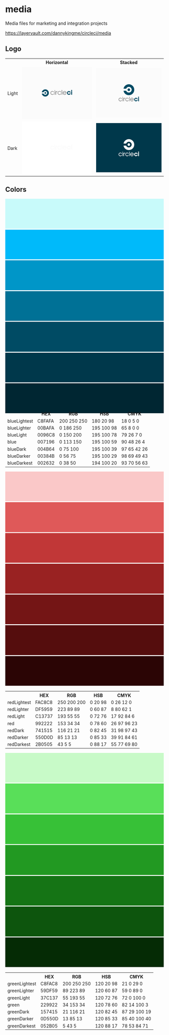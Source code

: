 media
=====

Media files for marketing and integration projects

https://layervault.com/dannykingme/circleci/media

Logo
---

<table>
  <tr>
    <th></th>
    <th>Horizontal</th>
    <th>Stacked</th>
  </tr>
  <tr>
    <td>Light</td>
    <td><img src="logo/build/horizontal_light.1.png"/></td>
    <td><img src="logo/build/stacked_light.1.png"/></td>
  </tr>
  <tr>
    <td>Dark</td>
    <td><img src="logo/build/horizontal_dark.1.png"/></td>
    <td><img src="logo/build/stacked_dark.1.png"/></td>
  </tr>
</table>

Colors
---
![image](color/blue/blueLightest.png)
![image](color/blue/blueLighter.png)
![image](color/blue/blueLight.png)
![image](color/blue/blue.png)
![image](color/blue/blueDark.png)
![image](color/blue/blueDarker.png)
![image](color/blue/blueDarkest.png)

<table style="width: 100%; margin-top: -2em;">
  <tr>
    <th></th>
    <th>HEX</th>
    <th>RGB</th>
    <th>HSB</th>
    <th>CMYK</th>
  </tr>
  <tr>
    <td>blueLightest</td>
    <td>C8FAFA</td>
    <td>200 250 250</td>
    <td>180 20 98</td>
    <td>18 0 5 0</td>
  </tr>
  <tr>
    <td>blueLighter</td>
    <td>00BAFA</td>
    <td>0 186 250</td>
    <td>195 100 98</td>
    <td>65 8 0 0</td>
  </tr>
  <tr>
    <td>blueLight</td>
    <td>0096C8</td>
    <td>0 150 200</td>
    <td>195 100 78</td>
    <td>79 26 7 0</td>
  </tr>
  <tr>
    <td>blue</td>
    <td>007196</td>
    <td>0 113 150</td>
    <td>195 100 59</td>
    <td>90 48 26 4</td>
  </tr>
  <tr>
    <td>blueDark</td>
    <td>004B64</td>
    <td>0 75 100</td>
    <td>195 100 39</td>
    <td>97 65 42 26</td>
  </tr>
  <tr>
    <td>blueDarker</td>
    <td>00384B</td>
    <td>0 56 75</td>
    <td>195 100 29</td>
    <td>98 69 49 43</td>
  </tr>
  <tr>
    <td>blueDarkest</td>
    <td>002632</td>
    <td>0 38 50</td>
    <td>194 100 20</td>
    <td>93 70 56 63</td>
  </tr>
</table>

![image](color/red/redLightest.png)
![image](color/red/redLighter.png)
![image](color/red/redLight.png)
![image](color/red/red.png)
![image](color/red/redDark.png)
![image](color/red/redDarker.png)
![image](color/red/redDarkest.png)

<table>
  <tr>
    <th></th>
    <th>HEX</th>
    <th>RGB</th>
    <th>HSB</th>
    <th>CMYK</th>
  </tr>
  <tr>
    <td>redLightest</td>
    <td>FAC8C8</td>
    <td>250 200 200</td>
    <td>0 20 98</td>
    <td>0 26 12 0</td>
  </tr>
  <tr>
    <td>redLighter</td>
    <td>DF5959</td>
    <td>223 89 89</td>
    <td>0 60 87</td>
    <td>8 80 62 1</td>
  </tr>
  <tr>
    <td>redLight</td>
    <td>C13737</td>
    <td>193 55 55</td>
    <td>0 72 76</td>
    <td>17 92 84 6</td>
  </tr>
  <tr>
    <td>red</td>
    <td>992222</td>
    <td>153 34 34</td>
    <td>0 78 60</td>
    <td>26 97 96 23</td>
  </tr>
  <tr>
    <td>redDark</td>
    <td>741515</td>
    <td>116 21 21</td>
    <td>0 82 45</td>
    <td>31 98 97 43</td>
  </tr>
  <tr>
    <td>redDarker</td>
    <td>550D0D</td>
    <td>85 13 13</td>
    <td>0 85 33</td>
    <td>39 91 84 61</td>
  </tr>
  <tr>
    <td>redDarkest</td>
    <td>2B0505</td>
    <td>43 5 5</td>
    <td>0 88 17</td>
    <td>55 77 69 80</td>
  </tr>
</table>

![image](color/green/greenLightest.png)
![image](color/green/greenLighter.png)
![image](color/green/greenLight.png)
![image](color/green/green.png)
![image](color/green/greenDark.png)
![image](color/green/greenDarker.png)
![image](color/green/greenDarkest.png)

<table>
  <tr>
    <th></th>
    <th>HEX</th>
    <th>RGB</th>
    <th>HSB</th>
    <th>CMYK</th>
  </tr>
  <tr>
    <td>greenLightest</td>
    <td>C8FAC8</td>
    <td>200 250 250</td>
    <td>120 20 98</td>
    <td>21 0 29 0</td>
  </tr>
  <tr>
    <td>greenLighter</td>
    <td>59DF59</td>
    <td>89 223 89</td>
    <td>120 60 87</td>
    <td>59 0 89 0</td>
  </tr>
  <tr>
    <td>greenLight</td>
    <td>37C137</td>
    <td>55 193 55</td>
    <td>120 72 76</td>
    <td>72 0 100 0</td>
  </tr>
  <tr>
    <td>green</td>
    <td>229922</td>
    <td>34 153 34</td>
    <td>120 78 60</td>
    <td>82 14 100 3</td>
  </tr>
  <tr>
    <td>greenDark</td>
    <td>157415</td>
    <td>21 116 21</td>
    <td>120 82 45</td>
    <td>87 29 100 19</td>
  </tr>
  <tr>
    <td>greenDarker</td>
    <td>0D550D</td>
    <td>13 85 13</td>
    <td>120 85 33</td>
    <td>85 40 100 40</td>
  </tr>
  <tr>
    <td>greenDarkest</td>
    <td>052B05</td>
    <td>5 43 5</td>
    <td>120 88 17</td>
    <td>78 53 84 71</td>
  </tr>
</table>
